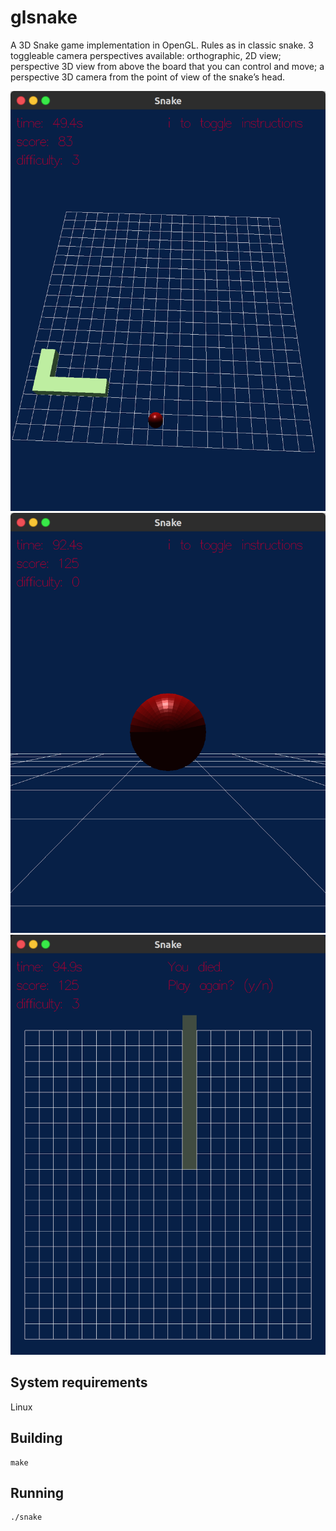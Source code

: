 # glsnake

A 3D Snake game implementation in OpenGL. Rules as in classic snake. 3 toggleable camera perspectives available: orthographic, 2D view; perspective 3D view from above the board that you can control and move; a perspective 3D camera from the point of view of the snake’s head.   

![Screenshot](./screenshots/screenshot1.png)
![Screenshot](./screenshots/screenshot2.png)
![Screenshot](./screenshots/screenshot3.png)

## System requirements
Linux 

## Building
```
make
```

## Running
```
./snake
```
